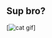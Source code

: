 ## Sup bro?

[![cat gif](https://lh3.googleusercontent.com/_zLwHwqx7gy4/TcuyAyZIUcI/AAAAAAAAFrU/zryf7ywSyTU/36.gif)]
